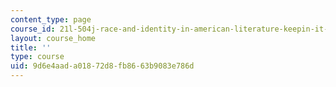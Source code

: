 ```yaml
---
content_type: page
course_id: 21l-504j-race-and-identity-in-american-literature-keepin-it-real-fake-spring-2007
layout: course_home
title: ''
type: course
uid: 9d6e4aad-a018-72d8-fb86-63b9083e786d
---
```

